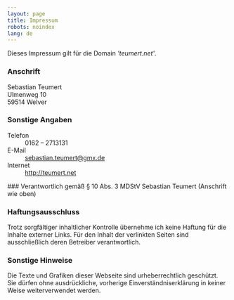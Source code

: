 ```yaml
---
layout: page
title: Impressum
robots: noindex
lang: de
---
```

Dieses Impressum gilt für die Domain _'teumert.net'_.

### Anschrift
Sebastian Teumert 	
Ulmenweg 10 	
59514 Welver 	

### Sonstige Angaben
<dl>
	<dt>Telefon</dt><dd>&#48;&#49;&#54;&#50;&#32;&#8211;&#32;&#50;&#55;&#49;&#51;&#49;&#51;&#49;</dd>
	<dt>E-Mail</dt><dd><a href="mailto:&#115;&#101;&#98;&#97;&#115;&#116;&#105;&#97;&#110;&#46;&#116;&#101;&#117;&#109;&#101;&#114;&#116;&#64;&#103;&#109;&#120;&#46;&#100;&#101;">
	&#115;&#101;&#98;&#97;&#115;&#116;&#105;&#97;&#110;&#46;&#116;&#101;&#117;&#109;&#101;&#114;&#116;&#64;&#103;&#109;&#120;&#46;&#100;&#101;</a></dd>
	<dt>Internet</dt><dd><a href="/index.html">http://teumert.net</a></dd>
</dl>
### Verantwortlich gemäß § 10 Abs. 3 MDStV
Sebastian Teumert (Anschrift wie oben)

### Haftungsausschluss
Trotz sorgfältiger inhaltlicher Kontrolle übernehme ich keine Haftung für die 
Inhalte externer Links. Für den Inhalt der verlinkten Seiten sind ausschließlich
deren Betreiber verantwortlich.

### Sonstige Hinweise
Die Texte und Grafiken dieser Webseite sind urheberrechtlich geschützt. Sie
dürfen ohne ausdrückliche, vorherige Einverständniserklärung in keiner Weise 
weiterverwendet werden.
